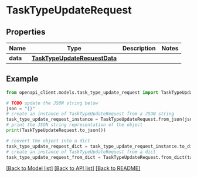 # TaskTypeUpdateRequest


## Properties

Name | Type | Description | Notes
------------ | ------------- | ------------- | -------------
**data** | [**TaskTypeUpdateRequestData**](TaskTypeUpdateRequestData.md) |  | 

## Example

```python
from openapi_client.models.task_type_update_request import TaskTypeUpdateRequest

# TODO update the JSON string below
json = "{}"
# create an instance of TaskTypeUpdateRequest from a JSON string
task_type_update_request_instance = TaskTypeUpdateRequest.from_json(json)
# print the JSON string representation of the object
print(TaskTypeUpdateRequest.to_json())

# convert the object into a dict
task_type_update_request_dict = task_type_update_request_instance.to_dict()
# create an instance of TaskTypeUpdateRequest from a dict
task_type_update_request_from_dict = TaskTypeUpdateRequest.from_dict(task_type_update_request_dict)
```
[[Back to Model list]](../README.md#documentation-for-models) [[Back to API list]](../README.md#documentation-for-api-endpoints) [[Back to README]](../README.md)


